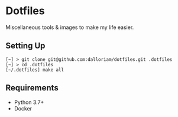 # Dotfiles
Miscellaneous tools &amp; images to make my life easier. 

## Setting Up
```shell
[~] > git clone git@github.com:dalloriam/dotfiles.git .dotfiles
[~] > cd .dotfiles
[~/.dotfiles] make all
```

## Requirements
* Python 3.7+
* Docker